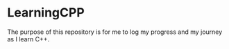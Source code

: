 # LearningCPP
The purpose of this repository is for me to log my progress and my journey as I learn C++.
